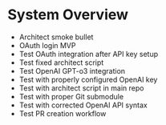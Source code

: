 <!-- ARCHITECT PROMPT: You are an AI architect. Generate a task breakdown from the planning bullets below. Return a markdown table with columns: | Status | ID | File | Description |. Use [ ] for unchecked tasks and [x] for completed ones. -->

# System Overview

- Architect smoke bullet
- OAuth login MVP
- Test OAuth integration after API key setup
- Test fixed architect script
- Test OpenAI GPT-o3 integration
- Test with properly configured OpenAI key
- Test with architect script in main repo
- Test with proper Git submodule
- Test with corrected OpenAI API syntax
- Test PR creation workflow
